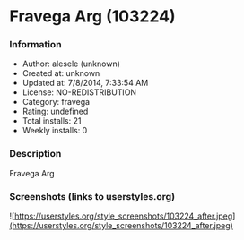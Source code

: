 # Fravega Arg (103224)

### Information
- Author: alesele (unknown)
- Created at: unknown
- Updated at: 7/8/2014, 7:33:54 AM
- License: NO-REDISTRIBUTION
- Category: fravega
- Rating: undefined
- Total installs: 21
- Weekly installs: 0


### Description
Fravega Arg


### Screenshots (links to userstyles.org)
![https://userstyles.org/style_screenshots/103224_after.jpeg](https://userstyles.org/style_screenshots/103224_after.jpeg)


